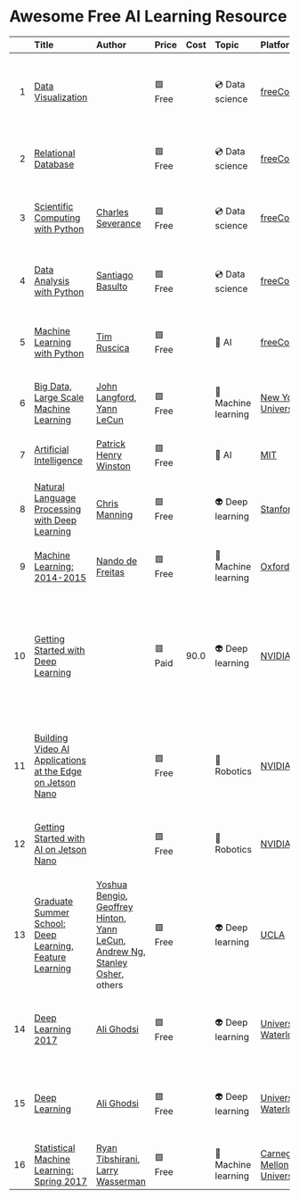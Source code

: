# Awesome Free AI Learning Resource




|    | Title                                                                                                                                                                                       | Author                                                                                                                                                                                                                                                                                                                                                      | Price   | Cost   | Topic               | Platform                                                      | Type          | Cert   | Language   | Level       | Label                                                                                             | Publishedat   |
|---:|:--------------------------------------------------------------------------------------------------------------------------------------------------------------------------------------------|:------------------------------------------------------------------------------------------------------------------------------------------------------------------------------------------------------------------------------------------------------------------------------------------------------------------------------------------------------------|:--------|:-------|:--------------------|:--------------------------------------------------------------|:--------------|:-------|:-----------|:------------|:--------------------------------------------------------------------------------------------------|:--------------|
|  1 | <a href="https://www.freecodecamp.org/learn/data-visualization/">Data Visualization</a>                                                                                                     |                                                                                                                                                                                                                                                                                                                                                             | 🟩 Free |        | 💿 Data science     | <a href="https://freecodecamp.org">freeCodeCamp</a>           | 🟩 Self-paced | ✅     | 🇺🇸 English | 🟩 Beginner | 💿 Data science 📈 Data visualization 🫙 Javascript 👨‍🏫 Projects                                  |               |
|  2 | <a href="https://www.freecodecamp.org/learn/relational-database/">Relational Database</a>                                                                                                   |                                                                                                                                                                                                                                                                                                                                                             | 🟩 Free |        | 💿 Data science     | <a href="https://freecodecamp.org">freeCodeCamp</a>           | 🟩 Self-paced | ✅     | 🇺🇸 English | 🟩 Beginner | 💿 Data science 📊 SQL 👨‍🏫 Projects                                                              |               |
|  3 | <a href="https://www.freecodecamp.org/learn/scientific-computing-with-python/">Scientific Computing with Python</a>                                                                         | <a href="https://www.linkedin.com/in/charlesseverance/">Charles Severance</a>                                                                                                                                                                                                                                                                               | 🟩 Free |        | 💿 Data science     | <a href="https://freecodecamp.org">freeCodeCamp</a>           | 🟩 Self-paced | ✅     | 🇺🇸 English | 🟩 Beginner | 💿 Data science 🐍 Python 👨‍🏫 Projects 🎥 Video                                                  |               |
|  4 | <a href="https://www.freecodecamp.org/learn/data-analysis-with-python/">Data Analysis with Python</a>                                                                                       | <a href="https://www.linkedin.com/in/santiagobasulto">Santiago Basulto</a>                                                                                                                                                                                                                                                                                  | 🟩 Free |        | 💿 Data science     | <a href="https://freecodecamp.org">freeCodeCamp</a>           | 🟩 Self-paced | ✅     | 🇺🇸 English | 🟩 Beginner | 💿 Data science 🐍 Python 👨‍🏫 Projects 🎥 Video                                                  |               |
|  5 | <a href="https://www.freecodecamp.org/learn/machine-learning-with-python/">Machine Learning with Python</a>                                                                                 | <a href="https://www.linkedin.com/in/tim-ruscica/">Tim Ruscica</a>                                                                                                                                                                                                                                                                                          | 🟩 Free |        | 🤖 AI               | <a href="https://freecodecamp.org">freeCodeCamp</a>           | 🟩 Self-paced | ✅     | 🇺🇸 English | 🟩 Beginner | 🧠 Machine learning 🐍 Python 👨‍🏫 Projects 🎥 Video                                              |               |
|  6 | <a href="https://cilvr.cs.nyu.edu/doku.php?id=courses:start">Big Data, Large Scale Machine Learning</a>                                                                                     | <a href="http://hunch.net/~jl/">John Langford</a>, <a href="https://en.wikipedia.org/wiki/Yann_LeCun">Yann LeCun</a>                                                                                                                                                                                                                                        | 🟩 Free |        | 🧠 Machine learning | <a href="https://www.nyu.edu/">New York University</a>        | 🟩 Self-paced | ❌     | 🇺🇸 English | 🟥 Advanced | 🧠 Machine learning 🎥 Video 👨‍🏫 Projects ⚡️ Big data                                            |               |
|  7 | <a href="https://ocw.mit.edu/courses/6-034-artificial-intelligence-fall-2010/pages/syllabus/">Artificial Intelligence</a>                                                                   | <a href="https://en.wikipedia.org/wiki/Patrick_Winston">Patrick Henry Winston</a>                                                                                                                                                                                                                                                                           | 🟩 Free |        | 🤖 AI               | <a href="https://www.mit.edu/">MIT</a>                        | 🟩 Self-paced | ❌     | 🇺🇸 English | 🟩 Beginner | 🤖 AI 🎥 Video 👨‍🏫 Projects                                                                      |               |
|  8 | <a href="http://web.stanford.edu/class/cs224n/">Natural Language Processing with Deep Learning</a>                                                                                          | <a href="https://en.wikipedia.org/wiki/Christopher_D._Manning">Chris Manning</a>                                                                                                                                                                                                                                                                            | 🟩 Free |        | 👽 Deep learning    | <a href="https://www.stanford.edu/">Stanford</a>              | 🟩 Self-paced | ❌     | 🇺🇸 English | 🟥 Advanced | 👽 Deep learning 🎥 Video 👨‍🏫 Projects 🗣️ NLP                                                     |               |
|  9 | <a href="https://www.cs.ox.ac.uk/people/nando.defreitas/machinelearning/">Machine Learning: 2014-2015</a>                                                                                   | <a href="https://en.wikipedia.org/wiki/Nando_de_Freitas">Nando de Freitas</a>                                                                                                                                                                                                                                                                               | 🟩 Free |        | 🧠 Machine learning | <a href="https://www.ox.ac.uk/">Oxford</a>                    | 🟩 Self-paced | ❌     | 🇺🇸 English | 🟩 Beginner | 🧠 Machine learning 🎥 Video 👨‍🏫 Projects                                                        |               |
| 10 | <a href="https://courses.nvidia.com/courses/course-v1:DLI+S-FX-01+V1/">Getting Started with Deep Learning</a>                                                                               |                                                                                                                                                                                                                                                                                                                                                             | 🟥 Paid | 90.0   | 👽 Deep learning    | <a href="www.nvidia.com/">NVIDIA</a>                          | 🟩 Self-paced | ✅     | 🇺🇸 English | 🟥 Advanced | 🧠 Machine learning 👨‍🏫 Projects 💿 Data science 👓 Computer vision ⚡️ Big data 👽 Deep learning |               |
| 11 | <a href="https://courses.nvidia.com/courses/course-v1:DLI+S-IV-02+V2/">Building Video AI Applications at the Edge on Jetson Nano</a>                                                        |                                                                                                                                                                                                                                                                                                                                                             | 🟩 Free |        | 🦿 Robotics         | <a href="www.nvidia.com/">NVIDIA</a>                          | 🟩 Self-paced | ✅     | 🇺🇸 English | 🟥 Advanced | 🧠 Machine learning 👨‍🏫 Projects 👓 Computer vision 👽 Deep learning                             |               |
| 12 | <a href="https://courses.nvidia.com/courses/course-v1:DLI+S-RX-02+V2/">Getting Started with AI on Jetson Nano</a>                                                                           |                                                                                                                                                                                                                                                                                                                                                             | 🟩 Free |        | 🦿 Robotics         | <a href="www.nvidia.com/">NVIDIA</a>                          | 🟩 Self-paced | ✅     | 🇺🇸 English | 🟥 Advanced | 💻 Hardware 🦿 Robotics 👓 Computer vision                                                        |               |
| 13 | <a href="https://www.ipam.ucla.edu/programs/summer-schools/graduate-summer-school-deep-learning-feature-learning/?tab=overview">Graduate Summer School: Deep Learning, Feature Learning</a> | <a href="https://en.wikipedia.org/wiki/Yoshua_Bengio">Yoshua Bengio</a>, <a href="https://en.wikipedia.org/wiki/Geoffrey_Hinton">Geoffrey Hinton</a>, <a href="https://en.wikipedia.org/wiki/Yann_LeCun">Yann LeCun</a>, <a href="https://www.andrewng.org/">Andrew Ng</a>, <a href="https://en.wikipedia.org/wiki/Stanley_Osher">Stanley Osher</a>, others | 🟩 Free |        | 👽 Deep learning    | <a href="https://www.ucla.edu/">UCLA</a>                      | 🟩 Self-paced | ❌     | 🇺🇸 English | 🟥 Advanced | 👽 Deep learning 🎥 Video 🧠 Machine learning                                                     | 2012-07-27    |
| 14 | <a href="https://uwaterloo.ca/data-analytics/teaching/deep-learning-2017">Deep Learning 2017</a>                                                                                            | <a href="https://www.linkedin.com/in/ali-ghodsi-525b0a61/">Ali Ghodsi</a>                                                                                                                                                                                                                                                                                   | 🟩 Free |        | 👽 Deep learning    | <a href="https://uwaterloo.ca">University of Waterloo</a>     | 🟩 Self-paced | ❌     | 🇺🇸 English | 🟥 Advanced | 👽 Deep learning 🎥 Video 🧠 Machine learning 👨‍🏫 Projects                                       | 2017-09-07    |
| 15 | <a href="https://uwaterloo.ca/data-analytics/deep-learning">Deep Learning</a>                                                                                                               | <a href="https://www.linkedin.com/in/ali-ghodsi-525b0a61/">Ali Ghodsi</a>                                                                                                                                                                                                                                                                                   | 🟩 Free |        | 👽 Deep learning    | <a href="https://uwaterloo.ca">University of Waterloo</a>     | 🟩 Self-paced | ❌     | 🇺🇸 English | 🟥 Advanced | 👽 Deep learning 🎥 Video 🧠 Machine learning 👨‍🏫 Projects                                       | 2015-09-01    |
| 16 | <a href="https://www.stat.cmu.edu/~ryantibs/statml/">Statistical Machine Learning: Spring 2017</a>                                                                                          | <a href="http://www.stat.cmu.edu/~ryantibs/">Ryan Tibshirani</a>, <a href="https://en.wikipedia.org/wiki/Larry_A._Wasserman">Larry Wasserman</a>                                                                                                                                                                                                            | 🟩 Free |        | 🧠 Machine learning | <a href="https://www.cmu.edu/">Carnegie Mellon University</a> | 🟩 Self-paced | ❌     | 🇺🇸 English | 🟩 Beginner | 🧠 Machine learning 🎥 Video 👨‍🏫 Projects                                                        | 2017-01-17    |

